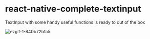# react-native-complete-textinput

TextInput with some handy useful functions is ready to out of the box

![ezgif-1-840b72b1a5](https://user-images.githubusercontent.com/24792201/36828960-d27286f8-1d57-11e8-9fef-dc27e209b868.gif)

